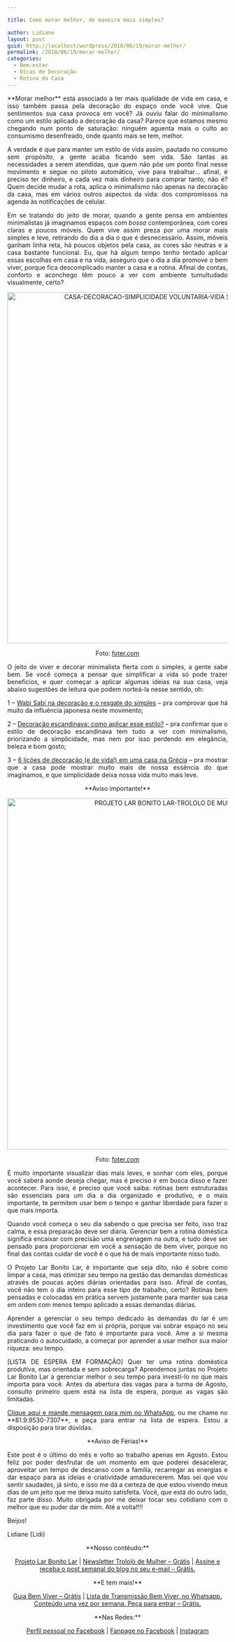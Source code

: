 ```yaml
---

title: Como morar melhor, de maneira mais simples?

author: Lidiane
layout: post
guid: http://localhost/wordpress/2018/06/19/morar-melhor/
permalink: /2018/06/19/morar-melhor/
categories:
  - Bem-estar
  - Dicas de Decoração
  - Rotina da Casa
---
```

<p align="justify">
  **Morar melhor** está associado a ter mais qualidade de vida em casa, e isso também passa pela decoração do espaço onde você vive. Que sentimentos sua casa provoca em você? Já ouviu falar do minimalismo como um estilo aplicado a decoração da casa? Parece que estamos mesmo chegando num ponto de saturação: ninguém aguenta mais o culto ao consumismo desenfreado, onde quanto mais se tem, melhor.
</p>

<p align="justify">
  A verdade é que para manter um estilo de vida assim, pautado no consumo sem propósito, a gente acaba ficando sem vida. São tantas as necessidades a serem atendidas, que quem não põe um ponto final nesse movimento e segue no piloto automático, vive para trabalhar… afinal, é preciso ter dinheiro, e cada vez mais dinheiro para comprar tanto, não é? Quem decide mudar a rota, aplica o minimalismo não apenas na decoração da casa, mas em vários outros aspectos da vida: dos compromissos na agenda às notificações de celular.
</p>

<p align="justify">
  Em se tratando do jeito de morar, quando a gente pensa em ambientes minimalistas já imaginamos espaços com <em>bossa</em> contemporânea, com cores claras e poucos móveis. Quem vive assim preza por uma morar mais simples e leve, retirando do dia a dia o que é desnecessário. Assim, móveis ganham linha reta, há poucos objetos pela casa, as cores são neutras e a casa bastante funcional. Eu, que há algum tempo tenho tentado aplicar essas escolhas em casa e na vida, asseguro que o dia a dia promove o bem viver, porque fica descomplicado manter a casa e a rotina. Afinal de contas, conforto e aconchego têm pouco a ver com ambiente tumultudado visualmente, certo?
</p>

<p align="center">
  <img class="alignnone size-full wp-image-14648" src="http://www.trololodemulher.com.br/blog/wp-content/uploads/2018/06/CASA-DECORACAO-SIMPLICIDADE-VOLUNTARIA-VIDA-SIMPLES-BEM-VIVER-BLOG.jpg" alt="CASA-DECORACAO-SIMPLICIDADE VOLUNTARIA-VIDA SIMPLES-BEM VIVER-BLOG" width="800" height="800" />
</p>

<p align="center">
  Foto: <a href="https://foter.com/" target="_blank">foter.com</a>
</p>

<p align="justify">
  O jeito de viver e decorar minimalista flerta com o simples, a gente sabe bem. Se você começa a pensar que simplificar a vida só pode trazer benefícios, e quer começar a aplicar algumas ideias na sua casa, veja abaixo sugestões de leitura que podem norteá-la nesse sentido, oh:
</p>

<p align="justify">
  1 – <a href="http://www.trololodemulher.com.br/2016/08/11/wabi-sabi-na-decoracao/" target="_blank">Wabi Sabi na decoração e o resgate do simples</a> – pra comprovar que há muito da influência japonesa neste movimento;
</p>

<p align="justify">
  2 – <a href="http://www.trololodemulher.com.br/2015/09/09/decoracao-escandinava/" target="_blank">Decoração escandinava: como aplicar esse estilo?</a> – pra confirmar que o estilo de decoração escandinava tem tudo a ver com minimalismo, priorizando a simplicidade, mas nem por isso perdendo em elegância, beleza e bom gosto;
</p>

<p align="justify">
  3 – <a href="http://www.trololodemulher.com.br/2016/08/16/decoracao-casa-na-grecia/" target="_blank">6 lições de decoração (e de vida!) em uma casa na Grécia</a> – pra mostrar que a casa pode mostrar muito mais de nossa essência do que imaginamos, e que simplicidade deixa nossa vida muito mais leve.
</p>

<p align="center">
  **Aviso importante!**
</p>

<p align="center">
  <img class="alignnone size-full wp-image-14651" src="http://www.trololodemulher.com.br/blog/wp-content/uploads/2018/06/PROJETO-LAR-BONITO-LAR-TROLOLO-DE-MULHER-REDES25.jpg" alt="PROJETO LAR BONITO LAR-TROLOLO DE MULHER-REDES[25]" width="800" height="800" />
</p>

<p align="center">
  Foto: <a href="https://foter.com/" target="_blank">foter.com</a>
</p>

<p align="justify">
  É muito importante visualizar dias mais leves, e sonhar com eles, porque você saberá aonde deseja chegar, mas é preciso ir em busca disso e fazer acontecer. Para isso, é preciso que você saiba: rotinas bem estruturadas são essenciais para um dia a dia organizado e produtivo, e o mais importante, te permitem usar bem o tempo e ganhar liberdade para fazer o que mais importa.
</p>

<p align="justify">
  Quando você começa o seu dia sabendo o que precisa ser feito, isso traz calma, e essa preparação deve ser diária. Gerenciar bem a rotina doméstica significa encaixar com precisão uma engrenagem na outra, e tudo deve ser pensado para proporcionar em você a sensação de bem viver, porque no final das contas cuidar de você é o que há de mais importante nisso tudo.
</p>

<p align="justify">
  O Projeto Lar Bonito Lar, é importante que seja dito, não é sobre como limpar a casa, mas otimizar seu tempo na gestão das demandas domésticas através de poucas ações diárias orientadas para isso. Afinal de contas, você não tem o dia inteiro para esse tipo de trabalho, certo? Rotinas bem pensadas e colocadas em prática servem justamente para manter sua casa em ordem com menos tempo aplicado a essas demandas diárias.
</p>

<p align="justify">
  Aprender a gerenciar o seu tempo dedicado às demandas do lar é um investimento que você faz em si própria, porque vai sobrar espaço no seu dia para fazer o que de fato é importante para você. Ame a si mesma praticando o autocuidado, a começar por aprender a usar melhor sua maior riqueza: seu tempo.
</p>

<p align="justify">
  [LISTA DE ESPERA EM FORMAÇÃO] Quer ter uma rotina doméstica produtiva, mas orientada e sem sobrecarga? Aprendemos juntas no Projeto Lar Bonito Lar a gerenciar melhor o seu tempo para investí-lo no que mais importa para você. Antes da abertura das vagas para a turma de Agosto, consulto primeiro quem está na lista de espera, porque as vagas são limitadas.
</p>

<p align="justify">
  <a href="https://api.whatsapp.com/send?1=pt_BR&phone=5581995307307" target="_blank">Clique aqui e mande mensagem para mim no WhatsApp</a>, ou me chame no **81.9.9530-7307**, e peça para entrar na lista de espera. Estou a disposição para tirar dúvidas.
</p>

<p align="center">
  **Aviso de Férias!**
</p>

<p align="justify">
  Este post é o último do mês e volto ao trabalho apenas em Agosto. Estou feliz por poder desfrutar de um momento em que poderei desacelerar, aproveitar um tempo de descanso com a família, recarregar as energias e dar espaço para as ideias e criatividade amadurecerem. Mas sei que vou sentir saudades, já sinto, e isso me dá a certeza de que estou vivendo meus dias de um jeito que me deixa muito satisfeita. Você, que está do outro lado, faz parte disso. Muito obrigada por me deixar tocar seu cotidiano com o melhor que eu puder dar de mim. Até a volta!!!!
</p>

<p align="justify">
  Beijos!
</p>

<p align="justify">
  Lidiane {Lidi}
</p>

<p align="center">
  **Nosso contéudo:**
</p>

<p align="center">
  <a href="http://www.trololodemulher.com.br/projeto-lar-bonito-lar/" target="_blank">Projeto Lar Bonito Lar</a> | <a href="http://www.trololodemulher.com.br/2018/02/28/newsletter/" target="_blank">Newsletter Trololó de Mulher – Grátis</a> | <a href="https://feedburner.google.com/fb/a/mailverify?uri=blogBichaFemea&loc=en_US" target="_blank">Assine e receba o post semanal do blog no seu e-mail – Grátis.</a>
</p>

<p align="center">
  **E tem mais!**
</p>

<p align="center">
  <a href="http://www.trololodemulher.com.br/2018/03/09/bem-viver/" target="_blank">Guia Bem Viver – Grátis</a> | <a href="https://api.whatsapp.com/send?1=pt_BR&phone=5581995307307" target="_blank">Lista de Transmissão Bem Viver, no Whatsapp. Conteúdo uma vez por semana. Peça para entrar – Grátis.</a>
</p>

<p align="center">
  **Nas Redes:**
</p>

<p align="center">
  <a href="https://www.facebook.com/lidiane.vasconcelos.94" target="_blank">Perfil pessoal no Facebook</a> | <a href="https://www.facebook.com/TrololoMulher/" target="_blank">Fanpage no Facebook</a> | <a href="https://www.instagram.com/trololodemulher/" target="_blank">Instagram</a>
</p>

<p align="justify">